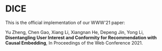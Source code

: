 # DICE
This is the official implementation of our WWW'21 paper:  

Yu Zheng, Chen Gao, Xiang Li, Xiangnan He, Depeng Jin, Yong Li, **Disentangling User Interest and Conformity for Recommendation with Causal Embedding**, In Proceedings of the Web Conference 2021.
